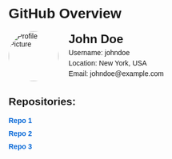 

<!DOCTYPE html>
<html>
<head>
  <title>GitHub Overview</title>
  <style>
    body {
      font-family: Arial, sans-serif;
      margin: 20px;
    }

    h1 {
      margin-bottom: 20px;
    }

    .profile {
      display: flex;
      align-items: center;
      margin-bottom: 20px;
    }

    .profile img {
      width: 100px;
      border-radius: 50%;
      margin-right: 20px;
    }

    .profile h2 {
      font-size: 24px;
      margin: 0;
    }

    .profile p {
      margin: 5px 0;
    }

    .repos {
      list-style-type: none;
      padding: 0;
    }

    .repos li {
      margin-bottom: 10px;
    }

    .repos li a {
      font-weight: bold;
      text-decoration: none;
      color: #0366d6;
    }
  </style>
</head>
<body>
  <h1>GitHub Overview</h1>

  <div class="profile">
    <img src="path/to/profile-picture.jpg" alt="Profile Picture">
    <div>
      <h2>John Doe</h2>
      <p>Username: johndoe</p>
      <p>Location: New York, USA</p>
      <p>Email: johndoe@example.com</p>
    </div>
  </div>

  <h2>Repositories:</h2>
  <ul class="repos">
    <li><a href="https://github.com/username/repo1">Repo 1</a></li>
    <li><a href="https://github.com/username/repo2">Repo 2</a></li>
    <li><a href="https://github.com/username/repo3">Repo 3</a></li>
  </ul>
</body>
</html>
